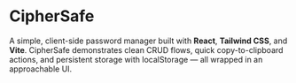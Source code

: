 # CipherSafe
A simple, client-side password manager built with **React**, **Tailwind CSS**, and **Vite**. CipherSafe demonstrates clean CRUD flows, quick copy-to-clipboard actions, and persistent storage with localStorage — all wrapped in an approachable UI.
